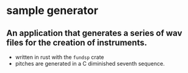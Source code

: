 # sample generator
## An application that generates a series of wav files for the creation of instruments.

* written in rust with the `fundsp` crate
* pitches are generated in a C diminished seventh sequence. 

